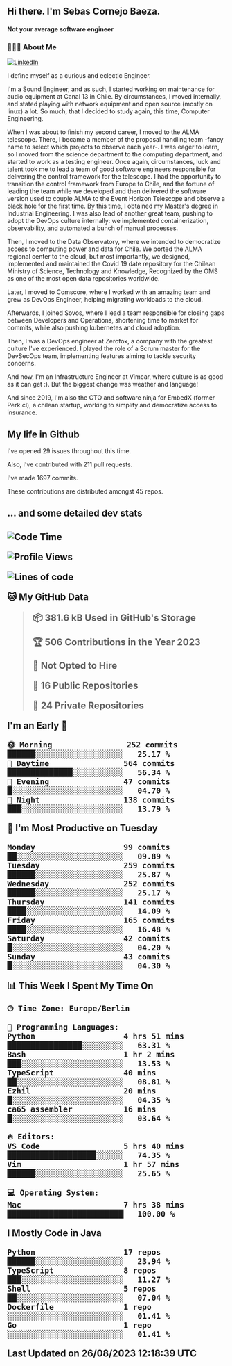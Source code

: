 <h2> Hi there.  I'm Sebas Cornejo Baeza.</h2>
<h4> Not your average software engineer</h4>
<h3> 👨🏻‍💻 About Me </h3>
<a href="http://linkedin.com/in/sebastian-cornejo-baeza/"><img alt="LinkedIn" src="https://img.shields.io/badge/Sebas%20Cornejo%20-informational?style=appveyor&logo=linkedin"></a>


I define myself as a curious and eclectic Engineer.

I'm a Sound Engineer, and as such, I started working on maintenance for audio equipment at Canal 13 in Chile.
By circumstances, I moved internally, and stated playing with network equipment and open source (mostly on linux) 
a lot. So much, that I decided to study again, this time, Computer Engineering.

When I was about to finish my second career, I moved to the ALMA telescope. There, I became a member of the proposal handling team
-fancy name to select which projects to observe each year-. 
I was eager to learn, so I moved from the science department to the computing department, and started to work as 
a testing engineer. Once again, circumstances, luck and talent took me to lead a team of good software engineers 
responsible for delivering the control framework for the telescope. I had the opportunity to transition the control framework from
Europe to Chile, and the fortune of leading the team while we developed and then delivered the software
version used to couple ALMA to the Event Horizon Telescope and observe a black hole for the first time.
By this time, I obtained my Master's degree in Industrial Engineering.
I was also lead of another great team, pushing to adopt the DevOps culture internally: we implemented containerization, observability, and automated a bunch of manual processes.

Then, I moved to the Data Observatory, where we intended to democratize access to computing power
and data for Chile. We ported the ALMA regional center to the cloud, but most importantly, we designed, implemented
and maintained the Covid 19 date repository for the Chilean Ministry of Science, Technology and Knowledge, Recognized by the OMS as one of the most open
data repositories worldwide.

Later, I moved to Comscore, where I worked with an amazing team and grew as DevOps Engineer, helping migrating workloads to the cloud.

Afterwards, I joined Sovos, where I lead a team responsible for closing gaps between Developers and Operations, shortening time to market for commits, while
also pushing kubernetes and cloud adoption.

Then, I was a DevOps engineer at Zerofox, a company with the greatest culture I've experienced. I played the role of a Scrum master for the DevSecOps team,
implementing features aiming to tackle security concerns.

And now, I'm an Infrastructure Engineer at Vimcar, where culture is as good as it can get :). But the biggest change was weather and language!
 
And since 2019, I'm also the CTO and software ninja for EmbedX (former Perk.cl), a chilean startup, working to simplify and democratize access to insurance.

<h2> My life in Github </h2>

I've opened 29 issues throughout this time.

Also, I've contributed with 211 pull requests.

I've made 1697 commits.

These contributions are distributed amongst 45 repos.

<h2>... and some detailed dev stats<h2>

<!--START_SECTION:waka-->
![Code Time](http://img.shields.io/badge/Code%20Time-470%20hrs%2040%20mins-blue)

![Profile Views](http://img.shields.io/badge/Profile%20Views-0-blue)

![Lines of code](https://img.shields.io/badge/From%20Hello%20World%20I%27ve%20Written-748.6%20thousand%20lines%20of%20code-blue)

**🐱 My GitHub Data** 

> 📦 381.6 kB Used in GitHub's Storage 
 > 
> 🏆 506 Contributions in the Year 2023
 > 
> 🚫 Not Opted to Hire
 > 
> 📜 16 Public Repositories 
 > 
> 🔑 24 Private Repositories 
 > 
**I'm an Early 🐤** 

```text
🌞 Morning                252 commits         ██████░░░░░░░░░░░░░░░░░░░   25.17 % 
🌆 Daytime                564 commits         ██████████████░░░░░░░░░░░   56.34 % 
🌃 Evening                47 commits          █░░░░░░░░░░░░░░░░░░░░░░░░   04.70 % 
🌙 Night                  138 commits         ███░░░░░░░░░░░░░░░░░░░░░░   13.79 % 
```
📅 **I'm Most Productive on Tuesday** 

```text
Monday                   99 commits          ██░░░░░░░░░░░░░░░░░░░░░░░   09.89 % 
Tuesday                  259 commits         ██████░░░░░░░░░░░░░░░░░░░   25.87 % 
Wednesday                252 commits         ██████░░░░░░░░░░░░░░░░░░░   25.17 % 
Thursday                 141 commits         ████░░░░░░░░░░░░░░░░░░░░░   14.09 % 
Friday                   165 commits         ████░░░░░░░░░░░░░░░░░░░░░   16.48 % 
Saturday                 42 commits          █░░░░░░░░░░░░░░░░░░░░░░░░   04.20 % 
Sunday                   43 commits          █░░░░░░░░░░░░░░░░░░░░░░░░   04.30 % 
```


📊 **This Week I Spent My Time On** 

```text
🕑︎ Time Zone: Europe/Berlin

💬 Programming Languages: 
Python                   4 hrs 51 mins       ████████████████░░░░░░░░░   63.31 % 
Bash                     1 hr 2 mins         ███░░░░░░░░░░░░░░░░░░░░░░   13.53 % 
TypeScript               40 mins             ██░░░░░░░░░░░░░░░░░░░░░░░   08.81 % 
Ezhil                    20 mins             █░░░░░░░░░░░░░░░░░░░░░░░░   04.35 % 
ca65 assembler           16 mins             █░░░░░░░░░░░░░░░░░░░░░░░░   03.64 % 

🔥 Editors: 
VS Code                  5 hrs 40 mins       ███████████████████░░░░░░   74.35 % 
Vim                      1 hr 57 mins        ██████░░░░░░░░░░░░░░░░░░░   25.65 % 

💻 Operating System: 
Mac                      7 hrs 38 mins       █████████████████████████   100.00 % 
```

**I Mostly Code in Java** 

```text
Python                   17 repos            ██████░░░░░░░░░░░░░░░░░░░   23.94 % 
TypeScript               8 repos             ███░░░░░░░░░░░░░░░░░░░░░░   11.27 % 
Shell                    5 repos             ██░░░░░░░░░░░░░░░░░░░░░░░   07.04 % 
Dockerfile               1 repo              ░░░░░░░░░░░░░░░░░░░░░░░░░   01.41 % 
Go                       1 repo              ░░░░░░░░░░░░░░░░░░░░░░░░░   01.41 % 
```




 Last Updated on 26/08/2023 12:18:39 UTC
<!--END_SECTION:waka-->
